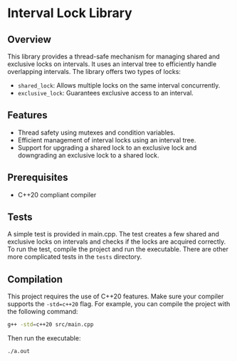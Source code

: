 # Interval Lock Library

## Overview
This library provides a thread-safe mechanism for managing shared and exclusive locks on intervals. It uses an interval tree to efficiently handle overlapping intervals. The library offers two types of locks:
- `shared_lock`: Allows multiple locks on the same interval concurrently.
- `exclusive_lock`: Guarantees exclusive access to an interval.

## Features
- Thread safety using mutexes and condition variables.
- Efficient management of interval locks using an interval tree.
- Support for upgrading a shared lock to an exclusive lock and downgrading an exclusive lock to a shared lock.

## Prerequisites
- C++20 compliant compiler

## Tests
A simple test is provided in main.cpp. The test creates a few shared and exclusive locks on intervals and checks if the locks are acquired correctly. To run the test, compile the project and run the executable. There are other more complicated tests in the `tests` directory.

## Compilation
This project requires the use of C++20 features. Make sure your compiler supports the `-std=c++20` flag. For example, you can compile the project with the following command:

```sh
g++ -std=c++20 src/main.cpp
```
Then run the executable:

```sh
./a.out
```